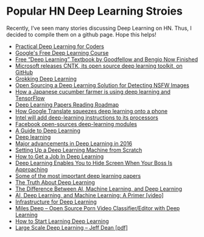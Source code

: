 # Popular HN Deep Learning Stroies

Recently, I've seen many stories discussing Deep Learning on HN. Thus, I decided to compile them on a github page. Hope this helps!




* [Practical Deep Learning for Coders](http://course.fast.ai/)
* [Google's Free Deep Learning Course](https://www.udacity.com/course/deep-learning--ud730)
* [Free “Deep Learning” Textbook by Goodfellow and Bengio Now Finished](https://www.facebook.com/ia3n.goodfellow/posts/10102223910143043)
* [Microsoft releases CNTK, its open source deep learning toolkit, on GitHub](http://blogs.microsoft.com/next/2016/01/25/microsoft-releases-cntk-its-open-source-deep-learning-toolkit-on-github/#sm.00001b0gg3epr8cnpzx34raokl71p)
* [Grokking Deep Learning](https://iamtrask.github.io/2016/08/17/grokking-deep-learning/)
* [Open Sourcing a Deep Learning Solution for Detecting NSFW Images](https://yahooeng.tumblr.com/post/151148689421/open-sourcing-a-deep-learning-solution-for)
* [How a Japanese cucumber farmer is using deep learning and TensorFlow](https://cloud.google.com/blog/big-data/2016/08/how-a-japanese-cucumber-farmer-is-using-deep-learning-and-tensorflow)
* [Deep Learning Papers Reading Roadmap](https://github.com/songrotek/Deep-Learning-Papers-Reading-Roadmap)
* [How Google Translate squeezes deep learning onto a phone](https://research.googleblog.com/2015/07/how-google-translate-squeezes-deep.html)
* [Intel will add deep-learning instructions to its processors](http://lemire.me/blog/2016/10/14/intel-will-add-deep-learning-instructions-to-its-processors/)
* [Facebook open-sources deep-learning modules](https://research.fb.com/blog/879898285375829/fair-open-sources-deep-l20earning-modules-for-torch/)
* [A Guide to Deep Learning](http://yerevann.com/a-guide-to-deep-learning/)
* [Deep learning](http://neuralnetworksanddeeplearning.com/chap6.html)
* [Major advancements in Deep Learning in 2016](https://tryolabs.com/blog/2016/12/06/major-advancements-deep-learning-2016/)
* [Setting Up a Deep Learning Machine from Scratch](https://github.com/saiprashanths/dl-setup)
* [How to Get a Job In Deep Learning](http://blog.deepgram.com/how-to-get-a-job-in-deep-learning/)
* [Deep Learning Enables You to Hide Screen When Your Boss Is Approaching](http://ahogrammer.com/2016/11/15/deep-learning-enables-you-to-hide-screen-when-your-boss-is-approaching/)
* [Some of the most important deep learning papers](https://adeshpande3.github.io/adeshpande3.github.io/The-9-Deep-Learning-Papers-You-Need-To-Know-About.html)
* [The Truth About Deep Learning](http://blog.claymcleod.io/2016/06/01/The-truth-about-Deep-Learning/)
* [The Difference Between AI, Machine Learning, and Deep Learning](https://blogs.nvidia.com/blog/2016/07/29/whats-difference-artificial-intelligence-machine-learning-deep-learning-ai/)
* [AI, Deep Learning, and Machine Learning: A Primer [video]](http://a16z.com/2016/06/10/ai-deep-learning-machines/)
* [Infrastructure for Deep Learning](https://openai.com/blog/infrastructure-for-deep-learning/)
* [Miles Deep – Open Source Porn Video Classifier/Editor with Deep Learning](https://github.com/ryanjay0/miles-deep)
* [How to Start Learning Deep Learning](http://ofir.io/How-to-Start-Learning-Deep-Learning/)
* [Large Scale Deep Learning – Jeff Dean [pdf]](http://static.googleusercontent.com/media/research.google.com/en/us/people/jeff/CIKM-keynote-Nov2014.pdf)

